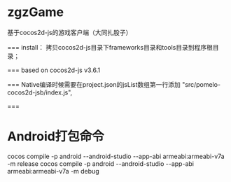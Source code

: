 zgzGame
=======

基于cocos2d-js的游戏客户端（大同扎股子）

===
install：
拷贝cocos2d-js目录下frameworks目录和tools目录到程序根目录；

===
based on cocos2d-js v3.6.1


===
Native编译时候需要在project.json的jsList数组第一行添加
"src/pomelo-cocos2d-jsb/index.js",



===
# Android打包命令
cocos compile -p android --android-studio --app-abi armeabi:armeabi-v7a -m release
cocos compile -p android --android-studio --app-abi armeabi:armeabi-v7a -m debug